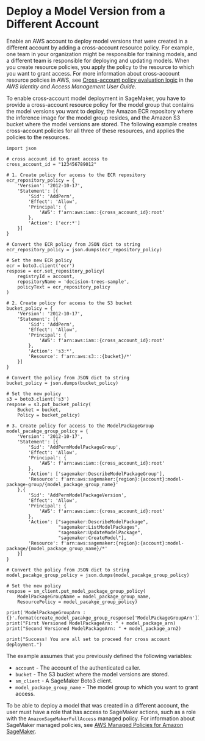 # Deploy a Model Version from a Different Account<a name="model-registry-deploy-xaccount"></a>

Enable an AWS account to deploy model versions that were created in a different account by adding a cross\-account resource policy\. For example, one team in your organization might be responsible for training models, and a different team is responsible for deploying and updating models\. When you create resource policies, you apply the policy to the resource to which you want to grant access\. For more information about cross\-account resource policies in AWS, see [Cross\-account policy evaluation logic](https://docs.aws.amazon.com/IAM/latest/UserGuide/reference_policies_evaluation-logic-cross-account.html) in the *AWS Identity and Access Management User Guide*\.

To enable cross\-account model deployment in SageMaker, you have to provide a cross\-account resource policy for the model group that contains the model versions you want to deploy, the Amazon ECR repository where the inference image for the model group resides, and the Amazon S3 bucket where the model versions are stored\. The following example creates cross\-account policies for all three of these resources, and applies the policies to the resources\.

```
import json

# cross account id to grant access to
cross_account_id = "123456789012"

# 1. Create policy for access to the ECR repository
ecr_repository_policy = {
    'Version': '2012-10-17',
    'Statement': [{
        'Sid': 'AddPerm',
        'Effect': 'Allow',
        'Principal': {
            'AWS': f'arn:aws:iam::{cross_account_id}:root'
        },
        'Action': ['ecr:*']
    }]
}

# Convert the ECR policy from JSON dict to string
ecr_repository_policy = json.dumps(ecr_repository_policy)

# Set the new ECR policy
ecr = boto3.client('ecr')
respose = ecr.set_repository_policy(
    registryId = account,
    repositoryName = 'decision-trees-sample',
    policyText = ecr_repository_policy
)

# 2. Create policy for access to the S3 bucket
bucket_policy = {
    'Version': '2012-10-17',
    'Statement': [{
        'Sid': 'AddPerm',
        'Effect': 'Allow',
        'Principal': {
            'AWS': f'arn:aws:iam::{cross_account_id}:root'
        },
        'Action': 's3:*',
        'Resource': f'arn:aws:s3:::{bucket}/*'
    }]
}

# Convert the policy from JSON dict to string
bucket_policy = json.dumps(bucket_policy)

# Set the new policy
s3 = boto3.client('s3')
respose = s3.put_bucket_policy(
    Bucket = bucket,
    Policy = bucket_policy)

# 3. Create policy for access to the ModelPackageGroup
model_pacakge_group_policy = {
    'Version': '2012-10-17',
    'Statement': [{
        'Sid': 'AddPermModelPackageGroup',
        'Effect': 'Allow',
        'Principal': {
            'AWS': f'arn:aws:iam::{cross_account_id}:root'
        },
        'Action': ['sagemaker:DescribeModelPackageGroup'],
        'Resource': f'arn:aws:sagemaker:{region}:{account}:model-package-group/{model_package_group_name}'
    },{
        'Sid': 'AddPermModelPackageVersion',
        'Effect': 'Allow',
        'Principal': {
            'AWS': f'arn:aws:iam::{cross_account_id}:root'
        },
        'Action': ["sagemaker:DescribeModelPackage",
                   "sagemaker:ListModelPackages",
                   "sagemaker:UpdateModelPackage",
                   "sagemaker:CreateModel"],
        'Resource': f'arn:aws:sagemaker:{region}:{account}:model-package/{model_package_group_name}/*'
    }]
}

# Convert the policy from JSON dict to string
model_pacakge_group_policy = json.dumps(model_pacakge_group_policy)

# Set the new policy
respose = sm_client.put_model_package_group_policy(
    ModelPackageGroupName = model_package_group_name,
    ResourcePolicy = model_pacakge_group_policy)

print('ModelPackageGroupArn : {}'.format(create_model_pacakge_group_response['ModelPackageGroupArn']))
print("First Versioned ModelPackageArn: " + model_package_arn)
print("Second Versioned ModelPackageArn: " + model_package_arn2)

print("Success! You are all set to proceed for cross account deployment.")
```

The example assumes that you previously defined the following variables:
+ `account` \- The account of the authenticated caller\.
+ `bucket` \- The S3 bucket where the model versions are stored\.
+ `sm_client` \- A SageMaker Boto3 client\.
+ `model_package_group_name` \- The model group to which you want to grant access\.

To be able to deploy a model that was created in a different account, the user must have a role that has access to SageMaker actions, such as a role with the `AmazonSageMakerFullAccess` managed policy\. For information about SageMaker managed policies, see [AWS Managed Policies for Amazon SageMaker](security-iam-awsmanpol.md)\.
